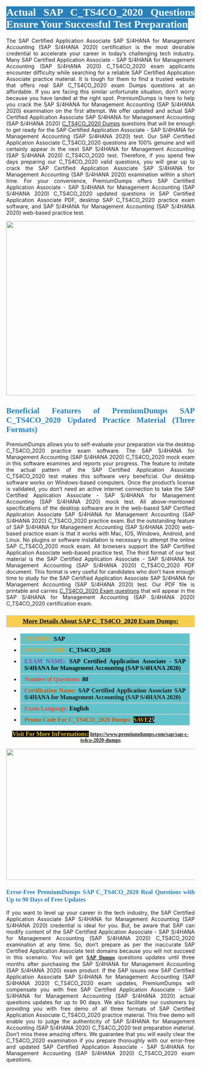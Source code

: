 <h1 style="text-align: justify;"><span style="color:#ffffff;"><span style="font-family:Georgia,serif;"><strong><span style="background-color:#2980b9;">Actual SAP C_TS4CO_2020 Questions Ensure Your Successful Test Preparation</span></strong></span></span></h1>

<p style="text-align: justify;">The SAP Certified Application Associate SAP S/4HANA for Management Accounting (SAP S/4HANA 2020) certification is the most desirable credential to accelerate your career in today’s challenging tech industry. Many SAP Certified Application Associate - SAP S/4HANA for Management Accounting (SAP S/4HANA 2020) C_TS4CO_2020 exam applicants encounter difficulty while searching for a reliable SAP Certified Application Associate practice material. It is tough for them to find a trusted website that offers real SAP C_TS4CO_2020 exam Dumps questions at an affordable. If you are facing this similar unfortunate situation, don’t worry because you have landed at the right spot. PremiumDumps is here to help you crack the SAP S/4HANA for Management Accounting (SAP S/4HANA 2020) examination on the first attempt. We offer updated and actual SAP Certified Application Associate SAP S/4HANA for Management Accounting (SAP S/4HANA 2020) <a href="https://www.premiumdumps.com/sap/sap-c-ts4co-2020-dumps">C_TS4CO_2020 Dumps</a> questions that will be enough to get ready for the SAP Certified Application Associate - SAP S/4HANA for Management Accounting (SAP S/4HANA 2020) test. Our SAP Certified Application Associate C_TS4CO_2020 questions are 100% genuine and will certainly appear in the next SAP S/4HANA for Management Accounting (SAP S/4HANA 2020) C_TS4CO_2020 test. Therefore, if you spend few days preparing our C_TS4CO_2020 valid questions, you will gear up to crack the SAP Certified Application Associate SAP S/4HANA for Management Accounting (SAP S/4HANA 2020) examination within a short time. For your convenience, PremiumDumps offers SAP Certified Application Associate - SAP S/4HANA for Management Accounting (SAP S/4HANA 2020) C_TS4CO_2020 updated questions in SAP Certified Application Associate PDF, desktop SAP C_TS4CO_2020 practice exam software, and SAP S/4HANA for Management Accounting (SAP S/4HANA 2020) web-based practice test.</p>

<p style="text-align: center;"><a href="https://www.premiumdumps.com/sap/sap-c-ts4co-2020-dumps"><img alt="" src="https://i.imgur.com/KJGzbJ2.jpeg" style="width: 700px; height: 465px;" /></a></p>

<h2 style="text-align: justify;"><span style="color:#2980b9;"><span style="font-family:Georgia,serif;"><strong>Beneficial Features of PremiumDumps SAP C_TS4CO_2020 Updated Practice Material (Three Formats)</strong></span></span></h2>

<p style="text-align: justify;">PremiumDumps allows you to self-evaluate your preparation via the desktop C_TS4CO_2020 practice exam software. The SAP S/4HANA for Management Accounting (SAP S/4HANA 2020) C_TS4CO_2020 mock exam in this software examines and reports your progress. The feature to imitate the actual pattern of the SAP Certified Application Associate C_TS4CO_2020 test makes this software very beneficial. Our desktop software works on Windows-based computers. Once the product’s license is validated, you don’t need an active internet connection to take the SAP Certified Application Associate - SAP S/4HANA for Management Accounting (SAP S/4HANA 2020) mock test. All above-mentioned specifications of the desktop software are in the web-based SAP Certified Application Associate SAP S/4HANA for Management Accounting (SAP S/4HANA 2020) C_TS4CO_2020 practice exam. But the outstanding feature of SAP S/4HANA for Management Accounting (SAP S/4HANA 2020) web-based practice exam is that it works with Mac, IOS, Windows, Android, and Linux. No plugins or software installation is necessary to attempt the online SAP C_TS4CO_2020 mock exam. All browsers support the SAP Certified Application Associate web-based practice test. The third format of our test material is the SAP Certified Application Associate - SAP S/4HANA for Management Accounting (SAP S/4HANA 2020) C_TS4CO_2020 PDF document. This format is very useful for candidates who don’t have enough time to study for the SAP Certified Application Associate SAP S/4HANA for Management Accounting (SAP S/4HANA 2020) test. Our PDF file is printable and carries <a href="https://www.premiumdumps.com/sap/sap-c-ts4co-2020-dumps">C_TS4CO_2020 Exam questions</a> that will appear in the SAP S/4HANA for Management Accounting (SAP S/4HANA 2020) C_TS4CO_2020 certification exam.</p>

<h3 style="background: #f7ce50; border: 1px solid rgb(204, 204, 204); padding: 5px 10px; text-align: center;"><span style="font-family:Georgia,serif;"><u><u><span style="color:#000000;"><span style="font-size:11pt"><span style="line-height:normal"><b><span style="font-size:13.0pt"><span cambria="">More Details About SAP C_TS4CO_2020 Exam Dumps:</span></span></b></span></span></span></u></u></span></h3>

<ul>
	<li style="margin:0cm 10pt">
	<div style="background:#61c4cd; border: 1px solid rgb(204, 204, 204); padding: 5px 10px; text-align: justify;"><span style="font-family:Georgia,serif;"><span style="font-size:11pt"><span style="line-height:normal"><b><span style="font-size:12.0pt"><span new="" roman="" times=""><span style="color:#f39c12;">VENDOR:</span> <span style="color:#000000;">SAP</span></span></span></b></span></span></span></div>
	</li>
	<li style="margin:0cm 10pt">
	<div style="background: #61c4cd; border: 1px solid rgb(204, 204, 204); padding: 5px 10px; text-align: justify;"><span style="font-family:Georgia,serif;"><span style="font-size:11pt"><span style="line-height:normal"><b><span style="font-size:12.0pt"><span new="" roman="" times=""><span style="color:#f39c12;">EXAM CCODE:</span> <span style="color:#000000;">C_TS4CO_2020</span></span></span></b></span></span></span></div>
	</li>
	<li style="margin:0cm 10pt">
	<div style="background: #61c4cd; border: 1px solid rgb(204, 204, 204); padding: 5px 10px; text-align: justify;"><span style="font-family:Georgia,serif;"><span style="font-size:11pt"><span style="line-height:normal"><b><span style="font-size:12.0pt"><span new="" roman="" times=""><span style="color:#8e44ad;">EXAM NAME:</span> <span style="color:#000000;">SAP Certified Application Associate - SAP S/4HANA for Management Accounting (SAP S/4HANA 2020)</span></span></span></b></span></span></span></div>
	</li>
	<li style="margin:0cm 10pt">
	<div style="background: #61c4cd; border: 1px solid rgb(204, 204, 204); padding: 5px 10px;"><span style="font-family:Georgia,serif;"><span style="font-size:11pt"><span style="line-height:normal"><b><span style="font-size:12.0pt"><span new="" roman="" times=""><span style="color:#e74c3c;">Number of Questions:</span><span style="color:#000000;"><span style="color:#f1c40f;"> </span>80</span></span></span></b></span></span></span></div>
	</li>
	<li style="margin:0cm 10pt">
	<div style="background: #61c4cd; border: 1px solid rgb(204, 204, 204); padding: 5px 10px; text-align: justify;"><span style="font-family:Georgia,serif;"><span style="font-size:11pt"><span style="line-height:normal"><b><span style="font-size:12.0pt"><span new="" roman="" times=""><span style="color:#d35400;">Certification Name:</span> SAP Certified Application Associate SAP S/4HANA for Management Accounting (SAP S/4HANA 2020)</span></span></b></span></span></span></div>
	</li>
	<li style="margin:0cm 10pt">
	<div style="background: #61c4cd; border: 1px solid rgb(204, 204, 204); padding: 5px 10px; text-align: justify;"><span style="font-family:Georgia,serif;"><span style="font-size:11pt"><span style="line-height:normal"><b><span style="font-size:12.0pt"><span new="" roman="" times=""><span style="color:#e74c3c;">Exam Language:</span> <span style="color:#000000;">English</span></span></span></b></span></span></span></div>
	</li>
	<li style="margin:0cm 10pt">
	<div style="background: #61c4cd; border: 1px solid rgb(204, 204, 204); padding: 5px 10px;"><span style="font-family:Georgia,serif;"><span style="font-size:11pt"><span style="line-height:normal"><b><span style="font-size:12.0pt"><span new="" roman="" times=""><span style="color:#d35400;">Promo Code For C_TS4CO_2020 Dumps:</span><span style="color:#f1c40f;"> <span style="background-color:#000000;">SAVE</span></span><span style="color:#ffffff;"><span style="background-color:#000000;">25</span></span></span></span></b></span></span></span></div>
	</li>
</ul>

<p style="text-align: center;"><span style="font-family:Georgia,serif;"><strong><span style="font-size:16px;"><span style="color:#f1c40f;"><span style="background-color:#000000;">Visit For More InFormations:</span></span></span> <a href="https://www.premiumdumps.com/sap/sap-c-ts4co-2020-dumps">https://www.premiumdumps.com/sap/sap-c-ts4co-2020-dumps</a></strong></span></p>

<p style="text-align: center;"><strong><strong><a href="https://www.premiumdumps.com/sap/sap-c-ts4co-2020-dumps"><img alt="" src="https://i.imgur.com/F18GQwv.jpeg" style="width: 700px; height: 350px;" /></a></strong></strong></p>

<h3 style="text-align: justify;"><span style="color:#2980b9;"><span style="font-family:Georgia,serif;"><strong><strong><strong>Error-Free PremiumDumps SAP C_TS4CO_2020 Real Questions with Up to 90 Days of Free Updates</strong></strong></strong></span></span></h3>

<p style="text-align: justify;">If you want to level up your career in the tech industry, the SAP Certified Application Associate SAP S/4HANA for Management Accounting (SAP S/4HANA 2020) credential is ideal for you. But, be aware that SAP can modify content of the SAP Certified Application Associate - SAP S/4HANA for Management Accounting (SAP S/4HANA 2020) C_TS4CO_2020 examination at any time. So, don’t prepare as per the inaccurate SAP Certified Application Associate test domains because you will not succeed in this scenario. You will get <span style="font-family:Georgia,serif;"><strong><a href="https://www.premiumdumps.com/sap-exam-dumps">SAP Dumps</a></strong></span> questions updates until three months after purchasing the SAP S/4HANA for Management Accounting (SAP S/4HANA 2020) exam product. If the SAP issues new SAP Certified Application Associate SAP S/4HANA for Management Accounting (SAP S/4HANA 2020) C_TS4CO_2020 exam updates, PremiumDumps will compensate you with free SAP Certified Application Associate - SAP S/4HANA for Management Accounting (SAP S/4HANA 2020) actual questions updates for up to 90 days. We also facilitate our customers by providing you with free demo of all three formats of SAP Certified Application Associate C_TS4CO_2020 practice material. This free demo will enable you to judge the authenticity of SAP S/4HANA for Management Accounting (SAP S/4HANA 2020) C_TS4CO_2020 test preparation material. Don’t miss these amazing offers. We guarantee that you will easily clear the C_TS4CO_2020 examination if you prepare thoroughly with our error-free and updated SAP Certified Application Associate - SAP S/4HANA for Management Accounting (SAP S/4HANA 2020) C_TS4CO_2020 exam questions.</p>
